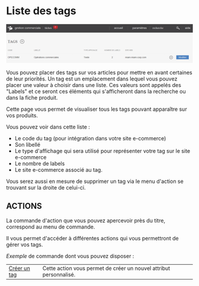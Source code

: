 # Liste des tags


![index-tag1](images/index-tag1.png)


<p>Vous pouvez placer des tags sur vos articles pour mettre en avant certaines de leur priorit&eacute;s. Un tag est un emplacement dans lequel vous pouvez placer une valeur &agrave; choisir dans une liste. Ces valeurs sont appel&eacute;s des "Labels" et ce seront ces&nbsp;&eacute;l&eacute;ments qui s'afficheront dans la recherche ou dans la fiche produit.</p>
<p>Cette page vous permet de visualiser tous les tags pouvant appara&icirc;tre sur vos produits.</p>
<p>Vous pouvez voir dans cette liste :</p>
<ul>
<li>Le code du tag (pour int&eacute;gration dans votre site e-commerce)</li>
<li>Son libell&eacute;</li>
<li>Le type d'affichage qui sera utilis&eacute; pour repr&eacute;senter votre tag sur le site e-commerce</li>
<li>Le nombre de labels</li>
<li>Le site e-commerce associ&eacute; au tag.</li>
</ul>
<p>Vous serez&nbsp;aussi en mesure de&nbsp;supprimer un tag via le menu d'action se trouvant sur la droite de celui-ci.</p>
<h2>ACTIONS</h2>
<p>La commande d'action&nbsp;que vous pouvez apercevoir pr&egrave;s du titre, correspond au menu de commande.</p>
<p>Il vous&nbsp;permet d'acc&eacute;der &agrave; diff&eacute;rentes actions qui vous permettront de g&eacute;rer vos tags.</p>
<p><em>Exemple</em> de commande dont vous pouvez disposer :</p>
<table>
<tbody>
<tr>
<td><a href="/fr-fr/office/settings/ECommerce/tags/edit.html">Cr&eacute;er un tag</a></td>
<td>Cette action vous permet de cr&eacute;er un nouvel attribut personnalis&eacute;.</td>
</tr>
</tbody>
</table>

